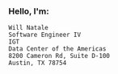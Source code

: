 ### Hello, I'm:
```
Will Natale
Software Engineer IV
IGT
Data Center of the Americas
8200 Cameron Rd, Suite D-100
Austin, TX 78754
```
